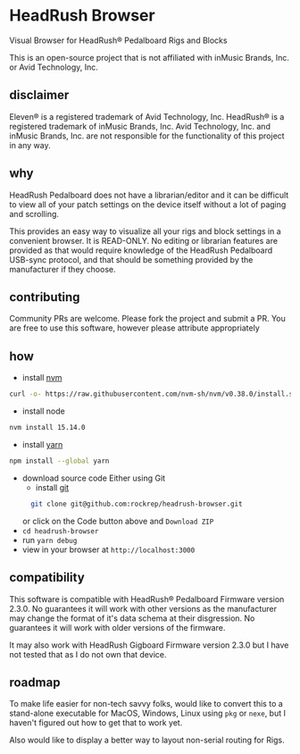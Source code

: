 # HeadRush Browser

Visual Browser for HeadRush® Pedalboard Rigs and Blocks

This is an open-source project that is not affiliated with inMusic Brands, Inc. or Avid Technology, Inc.

## disclaimer

Eleven® is a registered trademark of Avid Technology, Inc. HeadRush® is a registered trademark of inMusic Brands, Inc.
Avid Technology, Inc. and inMusic Brands, Inc. are not responsible for the functionality of this project in any way.

## why

HeadRush Pedalboard does not have a librarian/editor and it can be difficult to view all of your patch settings on the device itself without a lot of paging and scrolling.

This provides an easy way to visualize all your rigs and block settings in a convenient browser. It is READ-ONLY. No editing or librarian features are provided as that would require knowledge of the HeadRush Pedalboard USB-sync protocol, and that should be something provided by the manufacturer if they choose.

## contributing

Community PRs are welcome. Please fork the project and submit a PR.
You are free to use this software, however please attribute appropriately

## how

- install [nvm](https://github.com/nvm-sh/nvm)
```bash
curl -o- https://raw.githubusercontent.com/nvm-sh/nvm/v0.38.0/install.sh | bash
```
- install node 
```bash
nvm install 15.14.0
```
- install [yarn](https://classic.yarnpkg.com/en/docs/install/#mac-stable)
```bash
npm install --global yarn
```
- download source code
  Either using Git
  - install [git](https://git-scm.com/book/en/v2/Getting-Started-Installing-Git)
  ```bash
    git clone git@github.com:rockrep/headrush-browser.git
  ```
  or click on the Code button above and `Download ZIP`
- `cd headrush-browser`
- run `yarn debug`
- view in your browser at `http://localhost:3000`

## compatibility

This software is compatible with HeadRush® Pedalboard Firmware version 2.3.0. No guarantees it will work with other versions as the manufacturer may change the format of it's data schema at their disgression. No guarantees it will work with older versions of the firmware.

It may also work with HeadRush Gigboard Firmware version 2.3.0 but I have not tested that as I do not own that device.

## roadmap

To make life easier for non-tech savvy folks, would like to convert this to a stand-alone executable for MacOS, Windows, Linux
using `pkg` or `nexe`, but I haven't figured out how to get that to work yet.

Also would like to display a better way to layout non-serial routing for Rigs.
